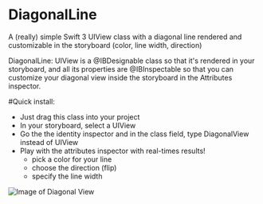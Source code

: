 # DiagonalLine
A (really) simple Swift 3 UIView class with a diagonal line rendered and customizable in the storyboard (color, line width, direction)

DiagonalLine: UIView is a @IBDesignable class so that it's rendered in your storyboard, and all its properties are @IBInspectable so that you can customize your diagonal view inside the storyboard in the Attributes inspector.

#Quick install:
* Just drag this class into your project
* In your storyboard, select a UIView
* Go the the identity inspector and in the class field, type DiagonalView instead of UIView
* Play with the attributes inspector with real-times results!
  * pick a color for your line
  * choose the direction (flip)
  * specify the line width

![Image of Diagonal View](https://github.com/matvdg/DiagonalLine/raw/master/diagonal%20line.png)
